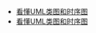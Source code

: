 - [看懂UML类图和时序图](http://design-patterns.readthedocs.io/zh_CN/latest/read_uml.html)
- [看懂UML类图和时序图](https://github.com/me115/design_patterns/blob/master/read_uml.rst)

